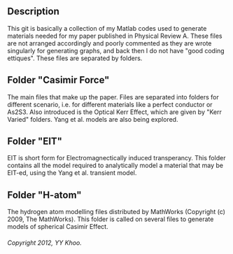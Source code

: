 ## Description
This git is basically a collection of my Matlab codes used to generate materials needed for my paper published in Physical Review A.
These files are not arranged accordingly and poorly commented as they are wrote singularly for generating graphs, and back then I do not have "good coding ettiques".
These files are separated by folders.

## Folder "Casimir Force"
The main files that make up the paper. Files are separated into folders for different scenario, i.e. for different materials like a perfect conductor or As2S3. Also introduced is the Optical Kerr Effect, which are given by "Kerr Varied" folders. Yang et al. models are also being explored.

## Folder "EIT"
EIT is short form for Electromagnectically induced transperancy. This folder contains all the model required to analytically model a material that may be EIT-ed, using the Yang et al. transient model.

## Folder "H-atom"
The hydrogen atom modelling files distributed by MathWorks (Copyright (c) 2009, The MathWorks). This folder is called on several files to generate models of spherical Casimir Effect.


###### Copyright 2012, YY Khoo.